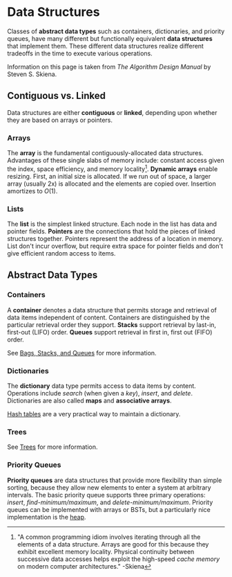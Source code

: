 # Data Structures

Classes of **abstract data types** such as containers, dictionaries, and
priority queues, have many different but functionally equivalent **data
structures** that implement them. These different data structures realize
different tradeoffs in the time to execute various operations.

Information on this page is taken from _The Algorithm Design Manual_ by Steven
S. Skiena.

## Contiguous vs. Linked

Data structures are either **contiguous** or **linked**, depending upon whether
they are based on arrays or pointers.

### Arrays

The **array** is the fundamental contiguously-allocated data structures.
Advantages of these single slabs of memory include: constant access given the
index, space efficiency, and memory locality[^1]. **Dynamic arrays** enable
resizing. First, an initial size is allocated. If we run out of space, a larger
array (usually 2x) is allocated and the elements are copied over. Insertion
amortizes to $O(1)$.

### Lists

The **list** is the simplest linked structure. Each node in the list has data
and pointer fields. **Pointers** are the connections that hold the pieces of
linked structures together. Pointers represent the address of a location in
memory. List don't incur overflow, but require extra space for pointer fields
and don't give efficient random access to items.

## Abstract Data Types

### Containers

A **container** denotes a data structure that permits storage and retrieval of
data items independent of content. Containers are distinguished by the
particular retrieval order they support. **Stacks** support retrieval by
last-in, first-out (LIFO) order. **Queues** support retrieval in first in, first
out (FIFO) order.

See [Bags, Stacks, and Queues](bags-stacks-queues.org) for more information.

### Dictionaries

The **dictionary** data type permits access to data items by content. Operations
include _search_ (when given a _key_), _insert_, and _delete_. Dictionaries are
also called **maps** and **associative arrays**.

[Hash tables](./hash-tables.org) are a very practical way to maintain a
dictionary.

### Trees

See [Trees](./trees.org) for more information.

### Priority Queues

**Priority queues** are data structures that provide more flexibility than
simple sorting, because they allow new elements to enter a system at arbitrary
intervals. The basic priority queue supports three primary operations: _insert_,
_find-minimum/maximum_, and _delete-minimum/maximum_. Priority queues can be
implemented with arrays or BSTs, but a particularly nice implementation is the
[heap](./heaps.org).

[^1]:
    "A common programming idiom involves iterating through all the elements of a
    data structure. Arrays are good for this because they exhibit excellent
    memory locality. Physical continuity between successive data accesses helps
    exploit the high-speed _cache memory_ on modern computer architectures."
    -Skiena

